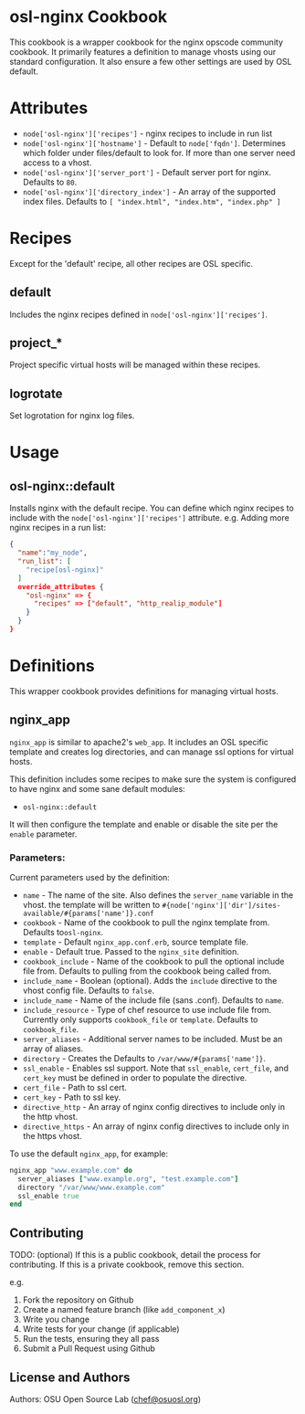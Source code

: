 osl-nginx Cookbook
===================
This cookbook is a wrapper cookbook for the nginx opscode community cookbook. It
primarily features a definition to manage vhosts using our standard
configuration. It also ensure a few other settings are used by OSL default.

Attributes
==========

- `node['osl-nginx']['recipes']` - nginx recipes to include in run list
- `node['osl-nginx']['hostname']` - Default to `node['fqdn']`. Determines which
  folder under files/default to look for. If more than one server need access to
  a vhost.
- `node['osl-nginx']['server_port']` - Default server port for nginx. Defaults
  to `80`.
- `node['osl-nginx']['directory_index']` - An array of the supported index
  files. Defaults to `[ "index.html", "index.htm", "index.php" ]`

Recipes
=======

Except for the 'default' recipe, all other recipes are OSL specific.

default
-------

Includes the nginx recipes defined in `node['osl-nginx']['recipes']`.

project\_\*
-----------

Project specific virtual hosts will be managed within these recipes.

logrotate
---------

Set logrotation for nginx log files.

Usage
=====

osl-nginx::default
-------------------
Installs nginx with the default recipe. You can define which nginx recipes to
include with the `node['osl-nginx']['recipes']` attribute.  e.g.  Adding more
nginx recipes in a run list:

```json
{
  "name":"my_node",
  "run_list": [
    "recipe[osl-nginx]"
  ]
  override_attributes {
    "osl-nginx" => {
      "recipes" => ["default", "http_realip_module"]
    }
  }
}
```

Definitions
===========

This wrapper cookbook provides definitions for managing virtual hosts.

nginx\_app
----------

``nginx_app`` is similar to apache2's ``web_app``. It includes an OSL specific
template and creates log directories, and can manage ssl options for virtual
hosts.

This definition includes some recipes to make sure the system is configured to
have nginx and some sane default modules:

* `osl-nginx::default`

It will then configure the template and enable or disable the site per the
`enable` parameter.

### Parameters:

Current parameters used by the definition:

- `name` - The name of the site. Also defines the ``server_name`` variable in
  the vhost.  the template will be written to
  ``#{node['nginx']['dir']/sites-available/#{params['name']}.conf``
- `cookbook` - Name of the cookbook to pull the nginx template from. Defaults
  to`osl-nginx`.
- `template` - Default ``nginx_app.conf.erb``, source template file.
- `enable` - Default true. Passed to the ``nginx_site`` definition.
- ``cookbook_include`` - Name of the cookbook to pull the optional include file
  from. Defaults to pulling from the cookbook being called from.
- ``include_name`` - Boolean (optional). Adds the `include` directive to the
  vhost config file. Defaults to `false`.
- ``include_name`` - Name of the include file (sans .conf). Defaults to `name`.
- ``include_resource`` - Type of chef resource to use include file from.
  Currently only supports ``cookbook_file`` or ``template``. Defaults to
  ``cookbook_file``.
- ``server_aliases`` - Additional server names to be included. Must be an array of aliases.
- `directory` - Creates the Defaults to `/var/www/#{params['name']}`.
- ``ssl_enable`` - Enables ssl support. Note that ``ssl_enable``, ``cert_file``, and
  ``cert_key`` must be defined in order to populate the directive.
- ``cert_file`` - Path to ssl cert.
- ``cert_key`` - Path to ssl key.
- ``directive_http`` - An array of nginx config directives to include only in
  the http vhost.
- ``directive_https`` - An array of nginx config directives to include only in
  the https vhost.

To use the default ``nginx_app``, for example:

``` ruby
nginx_app "www.example.com" do
  server_aliases ["www.example.org", "test.example.com"]
  directory "/var/www/www.example.com"
  ssl_enable true
end
```

Contributing
------------
TODO: (optional) If this is a public cookbook, detail the process for
contributing. If this is a private cookbook, remove this section.

e.g.

1. Fork the repository on Github
2. Create a named feature branch (like ``add_component_x``)
3. Write you change
4. Write tests for your change (if applicable)
5. Run the tests, ensuring they all pass
6. Submit a Pull Request using Github

License and Authors
-------------------
Authors: OSU Open Source Lab (chef@osuosl.org)
